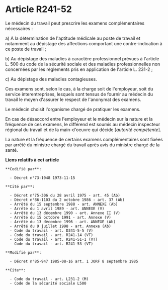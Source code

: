 # Article R241-52

Le médecin du travail peut prescrire les examens complémentaires nécessaires :

a) A la détermination de l'aptitude médicale au poste de travail et notamment au dépistage des affections comportant une
contre-indication à ce poste de travail ;

b) Au dépistage des maladies à caractère professionnel prévues à l'article L. 500 du code de la sécurité sociale et des
maladies professionnelles non concernées par les règlements pris en application de l'article L. 231-2 ;

c) Au dépistage des maladies contagieuses.

Ces examens sont, selon le cas, à la charge soit de l'employeur, soit du service interentreprises, lesquels sont tensus de
fournir au médecin du travail le moyen d'assurer le respect de l'anonymat des examens.

Le médecin choisit l'organisme chargé de pratiquer les examens.

En cas de désaccord entre l'employeur et le médecin sur la nature et la fréquence de ces examens, le différend est soumis au
médecin inspecteur régional du travail et de la main-d'oeuvre qui décide [*autorité compétente*].

La nature et la fréquence de certains examens complémentaires sont fixées par arrêté du ministre chargé du travail après avis
du ministre chargé de la santé.

**Liens relatifs à cet article**

	**Codifié par**:

	  - Décret n°73-1048 1973-11-15

	**Cité par**:

	  - Décret n°75-306 du 28 avril 1975 - art. 45 (Ab)
	  - Décret n°86-1103 du 2 octobre 1986 - art. 37 (Ab)
	  - Arrêté du 15 septembre 1988 - art. ANNEXE (Ab)
	  - Arrêté du 1 avril 1989 - art. ANNEXE (V)
	  - Arrêté du 13 décembre 1990 - art. Annexe II (V)
	  - Arrêté du 15 octobre 1991 - art. Annexe (V)
	  - Arrêté du 13 décembre 1996 - art. ANNEXE (Ab)
	  - Arrêté du 9 juillet 1998 - art. Annexe (Ab)
	  - Code du travail - art. D341-5-5 (V)
	  - Code du travail - art. R241-14 (VT)
	  - Code du travail - art. R241-51-1 (VT)
	  - Code du travail - art. R241-53 (VT)

	**Modifié par**:

	  - Décret n°85-947 1985-08-16 art. 1 JORF 8 septembre 1985

	**Cite**:

	  - Code du travail - art. L231-2 (M)
	  - Code de la sécurité sociale L500
